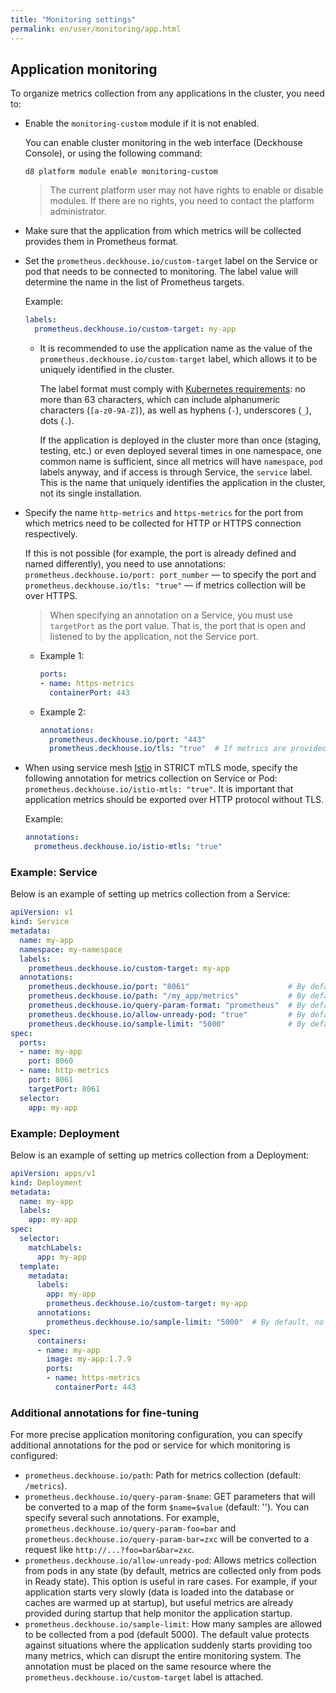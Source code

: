 ```yaml
---
title: "Monitoring settings"
permalink: en/user/monitoring/app.html
---
```


## Application monitoring

To organize metrics collection from any applications in the cluster, you need to:

- Enable the `monitoring-custom` module if it is not enabled.

  You can enable cluster monitoring in the web interface (Deckhouse Console), or using the following command:

  ```shell
  d8 platform module enable monitoring-custom
  ```
  
  > The current platform user may not have rights to enable or disable modules. If there are no rights, you need to contact the platform administrator.

- Make sure that the application from which metrics will be collected provides them in Prometheus format.

- Set the `prometheus.deckhouse.io/custom-target` label on the Service or pod that needs to be connected to monitoring. The label value will determine the name in the list of Prometheus targets.
  
  Example:
  ```yaml
  labels:
    prometheus.deckhouse.io/custom-target: my-app
  ```

  - It is recommended to use the application name as the value of the `prometheus.deckhouse.io/custom-target` label, which allows it to be uniquely identified in the cluster.
    
    The label format must comply with [Kubernetes requirements](https://kubernetes.io/docs/concepts/overview/working-with-objects/labels/): no more than 63 characters, which can include alphanumeric characters (`[a-z0-9A-Z]`), as well as hyphens (`-`), underscores (`_`), dots (`.`).

    If the application is deployed in the cluster more than once (staging, testing, etc.) or even deployed several times in one namespace, one common name is sufficient, since all metrics will have `namespace`, `pod` labels anyway, and if access is through Service, the `service` label. This is the name that uniquely identifies the application in the cluster, not its single installation.

- Specify the name `http-metrics` and `https-metrics` for the port from which metrics need to be collected for HTTP or HTTPS connection respectively.

  If this is not possible (for example, the port is already defined and named differently), you need to use annotations: `prometheus.deckhouse.io/port: port_number` — to specify the port and `prometheus.deckhouse.io/tls: "true"` — if metrics collection will be over HTTPS.

  > When specifying an annotation on a Service, you must use `targetPort` as the port value. That is, the port that is open and listened to by the application, not the Service port.

  - Example 1:

    ```yaml
    ports:
    - name: https-metrics
      containerPort: 443
    ```

  - Example 2:

    ```yaml
    annotations:
      prometheus.deckhouse.io/port: "443"
      prometheus.deckhouse.io/tls: "true"  # If metrics are provided over HTTP, this annotation should not be specified.
    ```

- When using service mesh [Istio](../../admin/configuration/network/internal/encrypting-pods.html) in STRICT mTLS mode, specify the following annotation for metrics collection on Service or Pod: `prometheus.deckhouse.io/istio-mtls: "true"`. It is important that application metrics should be exported over HTTP protocol without TLS.

  Example:
  ```yaml
  annotations:
    prometheus.deckhouse.io/istio-mtls: "true"
  ```

### Example: Service

Below is an example of setting up metrics collection from a Service:

```yaml
apiVersion: v1
kind: Service
metadata:
  name: my-app
  namespace: my-namespace
  labels:
    prometheus.deckhouse.io/custom-target: my-app
  annotations:
    prometheus.deckhouse.io/port: "8061"                      # By default, the service port with the name http-metrics or https-metrics will be used.
    prometheus.deckhouse.io/path: "/my_app/metrics"           # By default /metrics.
    prometheus.deckhouse.io/query-param-format: "prometheus"  # By default ''.
    prometheus.deckhouse.io/allow-unready-pod: "true"         # By default, pods NOT in Ready state are ignored.
    prometheus.deckhouse.io/sample-limit: "5000"              # By default, no more than 5000 metrics are accepted from one pod.
spec:
  ports:
  - name: my-app
    port: 8060
  - name: http-metrics
    port: 8061
    targetPort: 8061
  selector:
    app: my-app
```

### Example: Deployment

Below is an example of setting up metrics collection from a Deployment:

```yaml
apiVersion: apps/v1
kind: Deployment
metadata:
  name: my-app
  labels:
    app: my-app
spec:
  selector:
    matchLabels:
      app: my-app
  template:
    metadata:
      labels:
        app: my-app
        prometheus.deckhouse.io/custom-target: my-app
      annotations:
        prometheus.deckhouse.io/sample-limit: "5000"  # By default, no more than 5000 metrics are accepted from one pod.
    spec:
      containers:
      - name: my-app
        image: my-app:1.7.9
        ports:
        - name: https-metrics
          containerPort: 443
```

### Additional annotations for fine-tuning

For more precise application monitoring configuration, you can specify additional annotations for the pod or service for which monitoring is configured:

* `prometheus.deckhouse.io/path`: Path for metrics collection (default: `/metrics`).
* `prometheus.deckhouse.io/query-param-$name`: GET parameters that will be converted to a map of the form `$name=$value` (default: '').
  You can specify several such annotations.
  For example, `prometheus.deckhouse.io/query-param-foo=bar` and `prometheus.deckhouse.io/query-param-bar=zxc` will be converted to a request like `http://...?foo=bar&bar=zxc`.
* `prometheus.deckhouse.io/allow-unready-pod`: Allows metrics collection from pods in any state (by default, metrics are collected only from pods in Ready state). This option is useful in rare cases. For example, if your application starts very slowly (data is loaded into the database or caches are warmed up at startup), but useful metrics are already provided during startup that help monitor the application startup.
* `prometheus.deckhouse.io/sample-limit`: How many samples are allowed to be collected from a pod (default 5000). The default value protects against situations where the application suddenly starts providing too many metrics, which can disrupt the entire monitoring system. The annotation must be placed on the same resource where the `prometheus.deckhouse.io/custom-target` label is attached.
